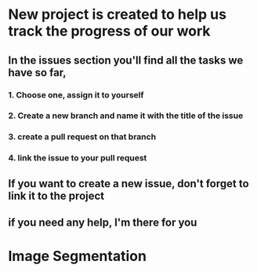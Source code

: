 # New project is created to help us track the progress of our work

## In the issues section you'll find all the tasks we have so far,  
### 1. Choose one, assign it to yourself
### 2. Create a new branch and name it with the title of the issue
### 3. create a pull request on that branch
### 4. link the issue to your pull request
## If you want to create a new issue, don't forget to link it to the project
## if you need any help, I'm there for you

# Image Segmentation
